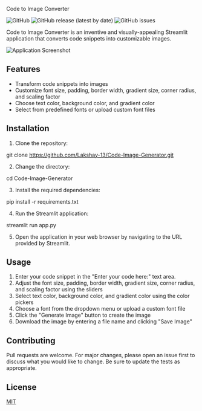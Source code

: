 Code to Image Converter

![GitHub](https://img.shields.io/github/license/Lakshay-13/Code-Image-Generator)
![GitHub release (latest by date)](https://img.shields.io/github/v/release/Lakshay-13/Code-Image-Generator)
![GitHub issues](https://img.shields.io/github/issues/Lakshay-13/Code-Image-Generator)

Code to Image Converter is an inventive and visually-appealing Streamlit application that converts code snippets into customizable images.

![Application Screenshot](https://github.com/Lakshay-13/Code-Image-Generator/blob/main/demo.png)

## Features

- Transform code snippets into images
- Customize font size, padding, border width, gradient size, corner radius, and scaling factor
- Choose text color, background color, and gradient color
- Select from predefined fonts or upload custom font files

## Installation

1. Clone the repository:

git clone https://github.com/Lakshay-13/Code-Image-Generator.git

2. Change the directory:

cd Code-Image-Generator

3. Install the required dependencies:

pip install -r requirements.txt

4. Run the Streamlit application:

streamlit run app.py

5. Open the application in your web browser by navigating to the URL provided by Streamlit.

## Usage

1. Enter your code snippet in the "Enter your code here:" text area.
2. Adjust the font size, padding, border width, gradient size, corner radius, and scaling factor using the sliders
3. Select text color, background color, and gradient color using the color pickers
4. Choose a font from the dropdown menu or upload a custom font file
5. Click the "Generate Image" button to create the image
6. Download the image by entering a file name and clicking "Save Image"

## Contributing

Pull requests are welcome. For major changes, please open an issue first to discuss what you would like to change. Be sure to update the tests as appropriate.

## License

[MIT](https://choosealicense.com/licenses/mit/)
